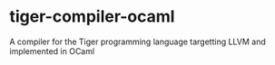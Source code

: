 # tiger-compiler-ocaml
A compiler for the Tiger programming language targetting LLVM and implemented in OCaml
